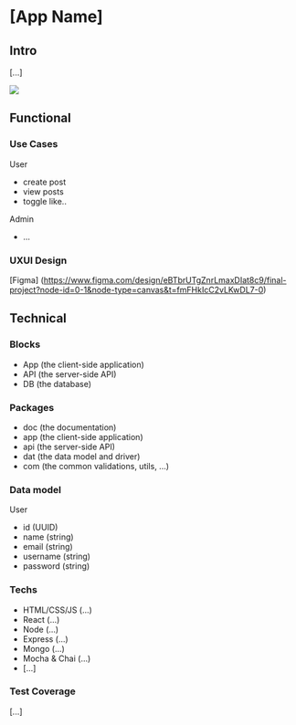 # [App Name]

## Intro

[...]

![](https://encrypted-tbn0.gstatic.com/images?q=tbn:ANd9GcQqTRwZQOfjasGIA_tHoojEII1_7A4n3Wb1vg&s)

## Functional

### Use Cases

User
- create post
- view posts
- toggle like..

Admin
- ...

### UXUI Design 

[Figma] (https://www.figma.com/design/eBTbrUTgZnrLmaxDIat8c9/final-project?node-id=0-1&node-type=canvas&t=fmFHkIcC2vLKwDL7-0)

## Technical

### Blocks

- App (the client-side application)
- API (the server-side API)
- DB (the database)

### Packages

- doc (the documentation)
- app (the client-side application)
- api (the server-side API)
- dat (the data model and driver)
- com (the common validations, utils, ...)

### Data model

User
- id (UUID)
- name (string)
- email (string)
- username (string)
- password (string)

### Techs 

- HTML/CSS/JS (...)
- React (...)
- Node (...)
- Express (...)
- Mongo (...)
- Mocha & Chai (...)
- [...]

### Test Coverage

[...]